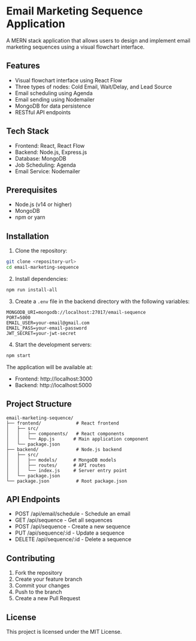 # Email Marketing Sequence Application

A MERN stack application that allows users to design and implement email marketing sequences using a visual flowchart interface.

## Features

- Visual flowchart interface using React Flow
- Three types of nodes: Cold Email, Wait/Delay, and Lead Source
- Email scheduling using Agenda
- Email sending using Nodemailer
- MongoDB for data persistence
- RESTful API endpoints

## Tech Stack

- Frontend: React, React Flow
- Backend: Node.js, Express.js
- Database: MongoDB
- Job Scheduling: Agenda
- Email Service: Nodemailer

## Prerequisites

- Node.js (v14 or higher)
- MongoDB
- npm or yarn

## Installation

1. Clone the repository:
```bash
git clone <repository-url>
cd email-marketing-sequence
```

2. Install dependencies:
```bash
npm run install-all
```

3. Create a `.env` file in the backend directory with the following variables:
```
MONGODB_URI=mongodb://localhost:27017/email-sequence
PORT=5000
EMAIL_USER=your-email@gmail.com
EMAIL_PASS=your-email-password
JWT_SECRET=your-jwt-secret
```

4. Start the development servers:
```bash
npm start
```

The application will be available at:
- Frontend: http://localhost:3000
- Backend: http://localhost:5000

## Project Structure

```
email-marketing-sequence/
├── frontend/             # React frontend
│   ├── src/
│   │   ├── components/   # React components
│   │   └── App.js       # Main application component
│   └── package.json
├── backend/              # Node.js backend
│   ├── src/
│   │   ├── models/      # MongoDB models
│   │   ├── routes/      # API routes
│   │   └── index.js     # Server entry point
│   └── package.json
└── package.json          # Root package.json
```

## API Endpoints

- POST /api/email/schedule - Schedule an email
- GET /api/sequence - Get all sequences
- POST /api/sequence - Create a new sequence
- PUT /api/sequence/:id - Update a sequence
- DELETE /api/sequence/:id - Delete a sequence

## Contributing

1. Fork the repository
2. Create your feature branch
3. Commit your changes
4. Push to the branch
5. Create a new Pull Request

## License

This project is licensed under the MIT License. 